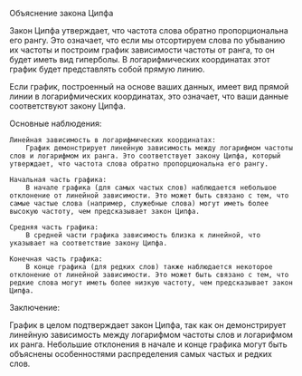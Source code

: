 Объяснение закона Ципфа

Закон Ципфа утверждает, что частота слова обратно пропорциональна его рангу. Это означает, что если мы отсортируем слова по убыванию их частоты и построим график зависимости частоты от ранга, то он будет иметь вид гиперболы. В логарифмических координатах этот график будет представлять собой прямую линию.

Если график, построенный на основе ваших данных, имеет вид прямой линии в логарифмических координатах, это означает, что ваши данные соответствуют закону Ципфа.

Основные наблюдения:

    Линейная зависимость в логарифмических координатах:
        График демонстрирует линейную зависимость между логарифмом частоты слов и логарифмом их ранга. Это соответствует закону Ципфа, который утверждает, что частота слова обратно пропорциональна его рангу.

    Начальная часть графика:
        В начале графика (для самых частых слов) наблюдается небольшое отклонение от линейной зависимости. Это может быть связано с тем, что самые частые слова (например, служебные слова) могут иметь более высокую частоту, чем предсказывает закон Ципфа.

    Средняя часть графика:
        В средней части графика зависимость близка к линейной, что указывает на соответствие закону Ципфа.

    Конечная часть графика:
        В конце графика (для редких слов) также наблюдается некоторое отклонение от линейной зависимости. Это может быть связано с тем, что редкие слова могут иметь более низкую частоту, чем предсказывает закон Ципфа.

Заключение:

График в целом подтверждает закон Ципфа, так как он демонстрирует линейную зависимость между логарифмом частоты слов и логарифмом их ранга. Небольшие отклонения в начале и конце графика могут быть объяснены особенностями распределения самых частых и редких слов.
